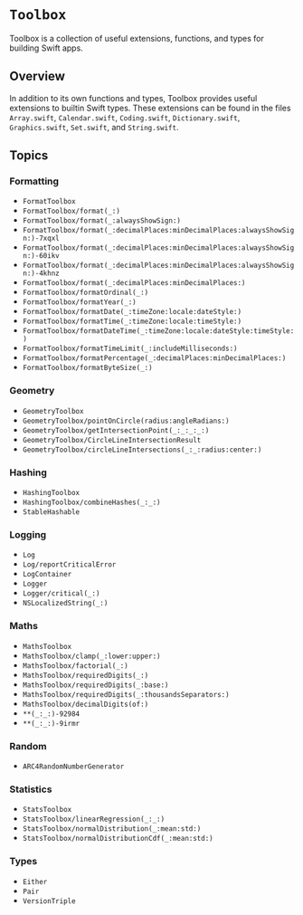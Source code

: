 # ``Toolbox``

Toolbox is a collection of useful extensions, functions, and types for building Swift apps.

## Overview

In addition to its own functions and types, Toolbox provides useful extensions to builtin Swift types. These extensions can be found in the files `Array.swift`, `Calendar.swift`, `Coding.swift`, `Dictionary.swift`, `Graphics.swift`, `Set.swift`, and `String.swift`.

## Topics

### Formatting

- ``FormatToolbox``
- ``FormatToolbox/format(_:)``
- ``FormatToolbox/format(_:alwaysShowSign:)``
- ``FormatToolbox/format(_:decimalPlaces:minDecimalPlaces:alwaysShowSign:)-7xqxl``
- ``FormatToolbox/format(_:decimalPlaces:minDecimalPlaces:alwaysShowSign:)-60ikv``
- ``FormatToolbox/format(_:decimalPlaces:minDecimalPlaces:alwaysShowSign:)-4khnz``
- ``FormatToolbox/format(_:decimalPlaces:minDecimalPlaces:)``
- ``FormatToolbox/formatOrdinal(_:)``
- ``FormatToolbox/formatYear(_:)``
- ``FormatToolbox/formatDate(_:timeZone:locale:dateStyle:)``
- ``FormatToolbox/formatTime(_:timeZone:locale:timeStyle:)``
- ``FormatToolbox/formatDateTime(_:timeZone:locale:dateStyle:timeStyle:)``
- ``FormatToolbox/formatTimeLimit(_:includeMilliseconds:)``
- ``FormatToolbox/formatPercentage(_:decimalPlaces:minDecimalPlaces:)``
- ``FormatToolbox/formatByteSize(_:)``

### Geometry

- ``GeometryToolbox``
- ``GeometryToolbox/pointOnCircle(radius:angleRadians:)``
- ``GeometryToolbox/getIntersectionPoint(_:_:_:_:)``
- ``GeometryToolbox/CircleLineIntersectionResult``
- ``GeometryToolbox/circleLineIntersections(_:_:radius:center:)``

### Hashing

- ``HashingToolbox``
- ``HashingToolbox/combineHashes(_:_:)``
- ``StableHashable``

### Logging

- ``Log``
- ``Log/reportCriticalError``
- ``LogContainer``
- ``Logger``
- ``Logger/critical(_:)``
- ``NSLocalizedString(_:)``

### Maths

- ``MathsToolbox``
- ``MathsToolbox/clamp(_:lower:upper:)``
- ``MathsToolbox/factorial(_:)``
- ``MathsToolbox/requiredDigits(_:)``
- ``MathsToolbox/requiredDigits(_:base:)``
- ``MathsToolbox/requiredDigits(_:thousandsSeparators:)``
- ``MathsToolbox/decimalDigits(of:)``
- ``**(_:_:)-92984``
- ``**(_:_:)-9irmr``

### Random

- ``ARC4RandomNumberGenerator``

### Statistics

- ``StatsToolbox``
- ``StatsToolbox/linearRegression(_:_:)``
- ``StatsToolbox/normalDistribution(_:mean:std:)``
- ``StatsToolbox/normalDistributionCdf(_:mean:std:)``

### Types

- ``Either``
- ``Pair``
- ``VersionTriple``
